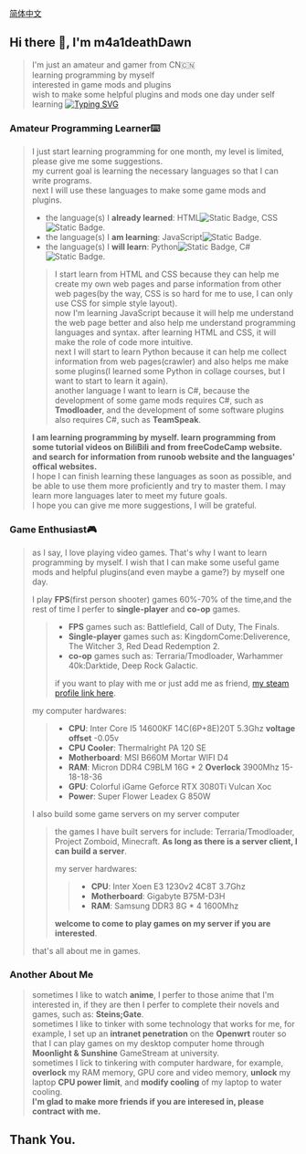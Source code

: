 <a href="https://github.com/m4a1deathDawn/m4a1deathDawn/blob/main/README.md">简体中文</a>
## Hi there 👋, I'm m4a1deathDawn
> I'm just an amateur and gamer from CN🇨🇳  
> learning programming by myself  
> interested in game mods and plugins  
> wish to make some helpful plugins and mods one day under self learning
[![Typing SVG](https://readme-typing-svg.demolab.com?font=Fira+Code&duration=3000&pause=100&color=028596&background=9C9C8441&center=true&multiline=true&repeat=false&width=1350&height=200&separator=%3C&lines=There+is+no+end+though+there+is+a+start+in+space.++--++Infinity.%3CIt+has+own+power%2C+it+ruins%2C+and+it+goes+though+there+is+a+start+also+in+the+star.++--++Finite.%3COnly+the+person+who+has+wisdom+can+read+the+most+foolish+one+from+the+history.%3CTHe+fish+that+lives+in+the+sea+doesn't+know+the+world+in+the+land.+It+also+ruins+and+goes+if+they+have+wisdom.%3CIt+is+funnier+that+man+exceeds+the+speed+of+light+than+fish+start+living+in+the+land.%3CIt+can+be+said+that+this+is+an+final+ultimatum+from+god+to+the+people+who+can+fight.%3C----Steins;Gate)](https://git.io/typing-svg)  

### Amateur Programming Learner⌨️  
> I just start learning programming for one month, my level is limited, please give me some suggestions.  
> my current goal is learning the necessary languages so that I can write programs.  
> next I will use these languages to make some game mods and plugins.  
> + the language(s) I **already learned**: HTML![Static Badge](https://img.shields.io/badge/HTML-red), CSS![Static Badge](https://img.shields.io/badge/CSS-purple).  
> + the language(s) I **am learning**: JavaScript![Static Badge](https://img.shields.io/badge/JavaScript-yellow).  
> + the language(s) I **will learn**: Python![Static Badge](https://img.shields.io/badge/Python-blue), C#![Static Badge](https://img.shields.io/badge/C%23-green).  
> > I start learn from HTML and CSS because they can help me create my own web pages and parse information from other web pages(by the way, CSS is so hard for me to use, I can only use CSS for simple style layout).  
> > now I'm learning JavaScript because it will help me understand the web page better and also help me understand programming languages and syntax. after learning HTML and CSS, it will make the role of code more intuitive.  
> > next I will start to learn Python because it can help me collect information from web pages(crawler) and also helps me make some plugins(I learned some Python in collage courses, but I want to start to learn it again).  
> > another language I want to learn is C#, because the development of some game mods requires C#, such as **Tmodloader**, and the development of some software plugins also requires C#, such as **TeamSpeak**.
>
> **I am learning programming by myself. learn programming from some tutorial videos on BiliBili and from freeCodeCamp website. and search for information from runoob website and the languages' offical websites.**  
> I hope I can finish learning these languages ​​as soon as possible, and be able to use them more proficiently and try to master them. I may learn more languages ​​later to meet my future goals.  
> I hope you can give me more suggestions, I will be grateful.  


### Game Enthusiast🎮  
> as I say, I love playing video games. That's why I want to learn programming by myself. I wish that I can make some useful game mods and helpful plugins(and even maybe a game?) by myself one day.
> 
> I play **FPS**(first person shooter) games 60%-70% of the time,and the rest of time I perfer to **single-player** and **co-op** games.  
> > + **FPS** games such as: Battlefield, Call of Duty, The Finals.  
> > + **Single-player** games such as: KingdomCome:Deliverence, The Witcher 3, Red Dead Redemption 2.  
> > + **co-op** games such as: Terraria/Tmodloader, Warhammer 40k:Darktide, Deep Rock Galactic.  
> >
> > if you want to play with me or just add me as friend, [my steam profile link here](https://steamcommunity.com/id/m4a1_death-Dawn/).
>
> my computer hardwares:
> > + **CPU**: Inter Core I5 14600KF 14C(6P+8E)20T 5.3Ghz **voltage offset** -0.05v  
> > + **CPU Cooler**: Thermalright PA 120 SE  
> > + **Motherboard**: MSI B660M Mortar WIFI D4  
> > + **RAM**: Micron DDR4 C9BLM 16G \* 2 **Overlock** 3900Mhz 15-18-18-36  
> > + **GPU**: Colorful iGame Geforce RTX 3080Ti Vulcan Xoc  
> > + **Power**: Super Flower Leadex G 850W  
>
> I also build some game servers on my server computer  
> > the games I have built servers for include: Terraria/Tmodloader, Project Zomboid, Minecraft. **As long as there is a server client, I can build a server**.  
> > 
> > my server hardwares:  
> > > + **CPU**: Inter Xoen E3 1230v2 4C8T 3.7Ghz  
> > > + **Motherboard**: Gigabyte B75M-D3H  
> > > + **RAM**: Samsung DDR3 8G \* 4 1600Mhz  
> > 
> > **welcome to come to play games on my server if you are interested**.  
>
> that's all about me in games.  


### Another About Me  
> sometimes I like to watch **anime**, I perfer to those anime that I'm interested in, if they are then I perfer to complete their novels and games, such as: **Steins;Gate**.  
> sometimes I like to tinker with some technology that works for me, for example, I set up an **intranet penetration** on the **Openwrt** router so that I can play games on my desktop computer home through **Moonlight & Sunshine** GameStream at university.  
> sometimes I lick to tinkering with computer hardware, for example, **overlock** my RAM memory, GPU core and video memory, **unlock** my laptop **CPU power limit**, and **modify cooling** of my laptop to water cooling.  
> **I'm glad to make more friends if you are interesed in, please contract with me.**  

## Thank You.
<!--
**m4a1deathDawn/m4a1deathDawn** is a ✨ _special_ ✨ repository because its `README.md` (this file) appears on your GitHub profile.

Here are some ideas to get you started:

- 🔭 I’m currently working on ...
- 🌱 I’m currently learning ...
- 👯 I’m looking to collaborate on ...
- 🤔 I’m looking for help with ...
- 💬 Ask me about ...
- 📫 How to reach me: ...
- 😄 Pronouns: ...
- ⚡ Fun fact: ...
-->
